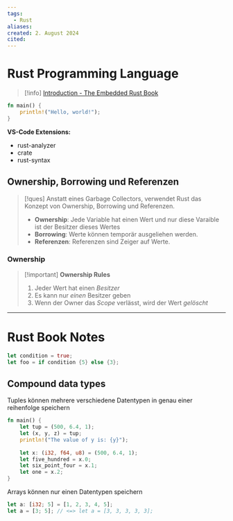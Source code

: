 ```yaml
---
tags:
  - Rust
aliases: 
created: 2. August 2024
cited:
---
```


# Rust Programming Language

> [!info] [Introduction - The Embedded Rust Book](https://docs.rust-embedded.org/book/index.html)

```rust title="Hello World"
fn main() {
    println!("Hello, world!");
}
```

**VS-Code Extensions:**
- rust-analyzer
- crate
- rust-syntax

## Ownership, Borrowing und Referenzen

> [!ques] Anstatt eines Garbage Collectors, verwendet Rust das Konzept von Ownership, Borrowing und Referenzen.
> - **Ownership**: Jede Variable hat einen Wert und nur diese Varaible ist der Besitzer dieses Wertes
> - **Borrowing**: Werte können temporär ausgeliehen werden.
> - **Referenzen**: Referenzen sind Zeiger auf Werte.

### Ownership

> [!important] **Ownership Rules**
> 1. Jeder Wert hat einen *Besitzer*
> 2. Es kann nur *einen* Besitzer geben
> 3. Wenn der Owner das *Scope* verlässt, wird der Wert *gelöscht*

---

# Rust Book Notes

```rust title="If in let"
let condition = true;
let foo = if condition {5} else {3};
```

## Compound data types

Tuples können mehrere verschiedene Datentypen in genau einer reihenfolge speichern

```rust title=Tuples
fn main() {
    let tup = (500, 6.4, 1); 
    let (x, y, z) = tup; 
    println!("The value of y is: {y}");
    
    let x: (i32, f64, u8) = (500, 6.4, 1);
    let five_hundred = x.0;
    let six_point_four = x.1;
    let one = x.2;
}
```

Arrays können nur einen Datentypen speichern

```rust title=Arrays
let a: [i32; 5] = [1, 2, 3, 4, 5];
let a = [3; 5]; // <=> let a = [3, 3, 3, 3, 3];
```